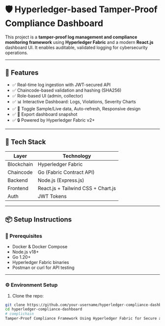 # 🛡️ Hyperledger-based Tamper-Proof Compliance Dashboard

This project is a **tamper-proof log management and compliance monitoring framework** using **Hyperledger Fabric** and a modern **React.js** dashboard UI. It enables auditable, validated logging for cybersecurity operations.

---

## 🚀 Features

- ✅ Real-time log ingestion with JWT-secured API
- ✅ Chaincode-based validation and hashing (SHA256)
- ✅ Role-based UI (admin, collector)
- ✅ 📊 Interactive Dashboard: Logs, Violations, Severity Charts
- ✅ 🔄 Toggle Sample/Live data, Auto-refresh, Responsive design
- ✅ 📁 Export dashboard snapshot
- ✅ 🔒 Powered by Hyperledger Fabric v2+

---

## 🧠 Tech Stack

| Layer      | Technology |
|-----------|------------|
| Blockchain | Hyperledger Fabric |
| Chaincode  | Go (Fabric Contract API) |
| Backend    | Node.js (Express.js) |
| Frontend   | React.js + Tailwind CSS + Chart.js |
| Auth       | JWT Tokens |

---

## 📦 Setup Instructions

### 🔧 Prerequisites

- Docker & Docker Compose
- Node.js v18+
- Go 1.20+
- Hyperledger Fabric binaries
- Postman or curl for API testing

---

### ⚙️ Environment Setup

1. Clone the repo:

```bash
git clone https://github.com/your-username/hyperledger-compliance-dashboard.git
cd hyperledger-compliance-dashboard
# complichain
Tamper-Proof Compliance Framework Using Hyperledger Fabric for Secure and Auditable Log Management
